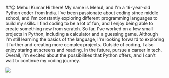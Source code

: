 ##😊 Mehul Kumar
Hi there! My name is Mehul, and I'm a 16-year-old Python coder from India. I've been passionate about coding since middle school, and I'm constantly exploring different programming languages to build my skills. I find coding to be a lot of fun, and I enjoy being able to create something new from scratch. So far, I've worked on a few small projects in Python, including a calculator and a guessing game. Although I'm still learning the basics of the language, I'm looking forward to exploring it further and creating more complex projects. Outside of coding, I also enjoy staring at screens and reading. In the future, pursue a career in tech. Overall, I'm excited about the possibilities that Python offers, and I can't wait to continue my coding journey.

<a href=#><img src="img.svg"></a>
